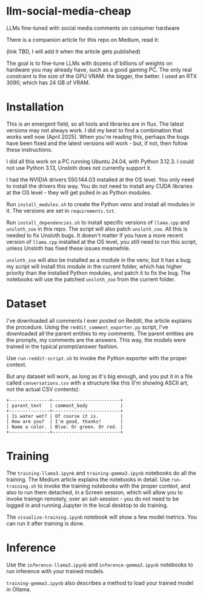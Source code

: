 # llm-social-media-cheap
LLMs fine-tuned with social media comments on consumer hardware

There is a companion article for this repo on Medium, read it:

(link TBD, I will add it when the article gets published)

The goal is to fine-tune LLMs with dozens of billions of weights on hardware you may already have, such as a good gaming PC. The only real constraint is the size of the GPU VRAM: the bigger, the better. I used an RTX 3090, which has 24 GB of VRAM.

# Installation

This is an emergent field, so all tools and libraries are in flux. The latest versions may not always work. I did my best to find a combination that works well now (April 2025). When you're reading this, perhaps the bugs have been fixed and the latest versions will work - but, if not, then follow these instructions.

I did all this work on a PC running Ubuntu 24.04, with Python 3.12.3. I could not use Python 3.13, Unsloth does not currently support it.

I had the NVIDIA drivers 550.144.03 installed at the OS level. You only need to install the drivers this way. You do not need to install any CUDA libraries at the OS level - they will get pulled in as Python modules.

Run `install_modules.sh` to create the Python venv and install all modules in it. The versions are set in `requirements.txt`.

Run `install_dependencies.sh` to install specific versions of `llama.cpp` and `unsloth_zoo` in this repo. The script will also patch `unsloth_zoo`. All this is needed to fix Unsloth bugs. It doesn't matter if you have a more recent version of `llama.cpp` installed at the OS level, you still need to run this script, unless Unsloth has fixed these issues meanwhile.

`unsloth_zoo` will also be installed as a module in the venv, but it has a bug; my script will install this module in the current folder, which has higher priority than the installed Python modules, and patch it to fix the bug. The notebooks will use the patched `unsloth_zoo` from the current folder.

# Dataset

I've downloaded all comments I ever posted on Reddit, the article explains the procedure. Using the `reddit_comment_exporter.py` script, I've downloaded all the parent entities to my comments. The parent entities are the prompts, my comments are the answers. This way, the models were trained in the typical prompt/answer fashion.

Use `run-reddit-script.sh` to invoke the Python exporter with the proper context.

But any dataset will work, as long as it's big enough, and you put it in a file called `conversations.csv` with a structure like this (I'm showing ASCII art, not the actual CSV contents):

```
+---------------+-------------------------+
| parent_text   | comment_body            |
+---------------+-------------------------+
| Is water wet? | Of course it is.        |
| How are you?  | I'm good, thanks!       |
| Name a color. | Blue. Or green. Or red. |
+---------------+-------------------------+
```

# Training

The `training-llama3.ipynb` and `training-gemma3.ipynb` notebooks do all the training. The Medium article explains the notebooks in detail. Use `run-training.sh` to invoke the training notebooks with the proper context, and also to run them detached, in a Screen session, which will allow you to invoke trainign remotely, over an ssh session - you do not need to be logged in and running Jupyter in the local desktop to do training.

The `visualize-training.ipynb` notebook will show a few model metrics. You can run it after training is done.

# Inference

Use the `inference-llama3.ipynb` and `inference-gemma3.ipynb` notebooks to run inference with your trained models.

`training-gemma3.ipynb` also describes a method to load your trained model in Ollama.
